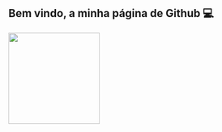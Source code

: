## Bem vindo, a minha página de Github 💻

<div>
  <a href="https://github.com/Evinilson">
  <img height="180em" src="https://github-readme-stats.vercel.app/api?username=Evinilson&show_icons=true&theme=radical"
</div>
